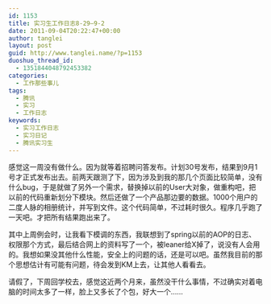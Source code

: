 ```yaml
---
id: 1153
title: 实习生工作日志8-29—9-2
date: 2011-09-04T20:22:47+00:00
author: tanglei
layout: post
guid: http://www.tanglei.name/?p=1153
duoshuo_thread_id:
  - 1351844048792453382
categories:
  - 工作那些事儿
tags:
  - 腾讯
  - 实习
  - 工作日志
keywords:
  - 实习工作日志
  - 实习日记
  - 腾讯实习生
---
```

感觉这一周没有做什么。因为就等着招聘问答发布。计划30号发布，结果到9月1号才正式发布出去。前两天跟测了下，因为涉及到我的那几个页面比较简单，没有什么bug，于是就做了另外一个需求，替换掉以前的User大对象，做重构吧，把以前的代码重新划分下模块。然后还做了一个产品那边要的数据。1000个用户的二度人脉的相册统计，并写到文件。这个代码简单，不过耗时很久。程序几乎跑了一天吧。才把所有结果跑出来了。

其中上周例会时，让我看下模调的东西，我联想到了spring以前的AOP的日志、权限那个方式，最后结合网上的资料写了一个，被leaner给X掉了，说没有人会用的。我想如果没其他什么性能，安全上的问题的话，还是可以吧。虽然我目前的那个思想估计有可能有问题，待会发到KM上去，让其他人看看去。

请假了，下周回学校去，感觉这近两个月来，虽然没干什么事情，不过确实对着电脑的时间太多了一样，脸上又多长了个包，好大一个……
